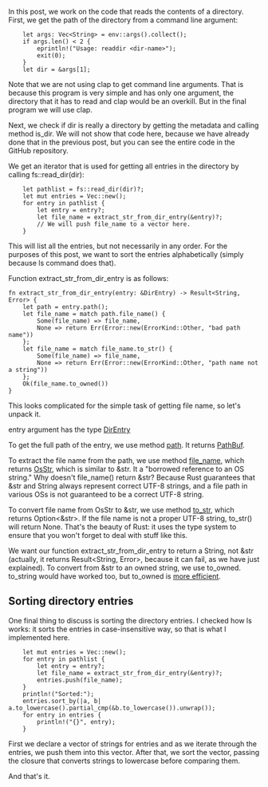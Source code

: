 In this post, we work on the code that reads the contents of a directory.
First, we get the path of the directory from a command line argument:

```
    let args: Vec<String> = env::args().collect();
    if args.len() < 2 {
        eprintln!("Usage: readdir <dir-name>");
        exit(0);
    }
    let dir = &args[1];
```

Note that we are not using clap to get command line arguments. That is
because this program is very simple and has only one argument, the
directory that it has to read and clap would be an overkill. But in the
final program we will use clap.

Next, we check if dir is really a directory by getting the metadata and
calling method is_dir. We will not show that code here, because we have
already done that in the previous post, but you can see the entire code
in the GitHub repository.

We get an iterator that is used for getting all entries in the directory
by calling fs::read_dir(dir):

```
    let pathlist = fs::read_dir(dir)?;
    let mut entries = Vec::new();
    for entry in pathlist {
        let entry = entry?;
        let file_name = extract_str_from_dir_entry(&entry)?;
        // We will push file_name to a vector here.
    }
```

This will list all the entries, but not necessarily in any order. For the
purposes of this post, we want to sort the entries alphabetically (simply
because ls command does that).

Function extract_str_from_dir_entry is as follows:

```
fn extract_str_from_dir_entry(entry: &DirEntry) -> Result<String, Error> {
    let path = entry.path();
    let file_name = match path.file_name() {
        Some(file_name) => file_name,
        None => return Err(Error::new(ErrorKind::Other, "bad path name"))
    };
    let file_name = match file_name.to_str() {
        Some(file_name) => file_name,
        None => return Err(Error::new(ErrorKind::Other, "path name not a string"))
    };
    Ok(file_name.to_owned())
}
```

This looks complicated for the simple task of getting file name, so let's
unpack it.

entry argument has the type
[DirEntry](https://doc.rust-lang.org/std/fs/struct.DirEntry.html)

To get the full path of the entry, we use method
[path](https://doc.rust-lang.org/std/fs/struct.DirEntry.html#method.path).
It returns
[PathBuf](https://doc.rust-lang.org/std/path/struct.PathBuf.html).

To extract the file name from the path, we use method
[file_name](https://doc.rust-lang.org/std/path/struct.PathBuf.html#method.file_name),
which returns
[OsStr](https://doc.rust-lang.org/std/ffi/struct.OsStr.html), which is similar
to &str. It a "borrowed reference to an OS string." Why doesn't file_name() return
&str? Because Rust guarantees that &str and String always represent correct
UTF-8 strings, and a file path in various OSs is not guaranteed to be a correct
UTF-8 string.

To convert file name from OsStr to &str, we use method
[to_str](https://doc.rust-lang.org/std/ffi/struct.OsStr.html#method.to_str), which
returns Option<&str>. If the file name is not a proper UTF-8 string, to_str() will
return None. That's the beauty of Rust: it uses the type system to ensure that
you won't forget to deal with stuff like this.

We want our function extract_str_from_dir_entry to return a String, not &str
(actually, it returns Result<String, Error>, because it can fail, as we have
just explained). To convert from &str to an owned string, we use to_owned.
to_string would have worked too, but to_owned is
[more efficient](https://users.rust-lang.org/t/to-string-vs-to-owned-for-string-literals/1441).

## Sorting directory entries

One final thing to discuss is sorting the directory entries. I checked how ls
works: it sorts the entries in case-insensitive way, so that is what I
implemented here.

```
    let mut entries = Vec::new();
    for entry in pathlist {
        let entry = entry?;
        let file_name = extract_str_from_dir_entry(&entry)?;
        entries.push(file_name);
    }
    println!("Sorted:");
    entries.sort_by(|a, b| a.to_lowercase().partial_cmp(&b.to_lowercase()).unwrap());
    for entry in entries {
        println!("{}", entry);
    }
```

First we declare a vector of strings for entries and as we iterate through the
entries, we push them into this vector. After that, we sort the vector, passing
the closure that converts strings to lowercase before comparing them.

And that's it.

